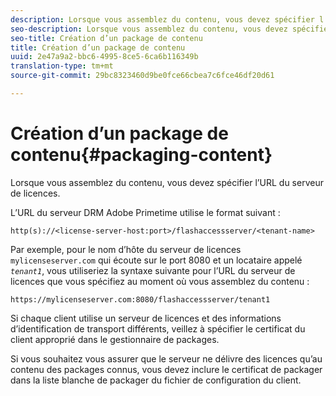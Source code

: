 ```yaml
---
description: Lorsque vous assemblez du contenu, vous devez spécifier l’URL du serveur de licences.
seo-description: Lorsque vous assemblez du contenu, vous devez spécifier l’URL du serveur de licences.
seo-title: Création d’un package de contenu
title: Création d’un package de contenu
uuid: 2e47a9a2-bbc6-4995-8ce5-6ca6b116349b
translation-type: tm+mt
source-git-commit: 29bc8323460d9be0fce66cbea7c6fce46df20d61

---
```



# Création d’un package de contenu{#packaging-content}

Lorsque vous assemblez du contenu, vous devez spécifier l’URL du serveur de licences.

L’URL du serveur DRM Adobe Primetime utilise le format suivant :

```
http(s)://<license-server-host:port>/flashaccessserver/<tenant-name>
```

Par exemple, pour le nom d’hôte du serveur de licences `mylicenseserver.com` qui écoute sur le port 8080 et un locataire appelé *`tenant1`*, vous utiliseriez la syntaxe suivante pour l’URL du serveur de licences que vous spécifiez au moment où vous assemblez du contenu :

```
https://mylicenseserver.com:8080/flashaccessserver/tenant1
```

Si chaque client utilise un serveur de licences et des informations d’identification de transport différents, veillez à spécifier le certificat du client approprié dans le gestionnaire de packages.

Si vous souhaitez vous assurer que le serveur ne délivre des licences qu’au contenu des packages connus, vous devez inclure le certificat de packager dans la liste blanche de packager du fichier de configuration du client.
